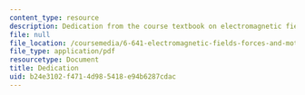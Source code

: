 ```yaml
---
content_type: resource
description: Dedication from the course textbook on electromagnetic fields and energy.
file: null
file_location: /coursemedia/6-641-electromagnetic-fields-forces-and-motion-spring-2005/b24e3102f4714d985418e94b6287cdac_dedication.pdf
file_type: application/pdf
resourcetype: Document
title: Dedication
uid: b24e3102-f471-4d98-5418-e94b6287cdac
---
```


